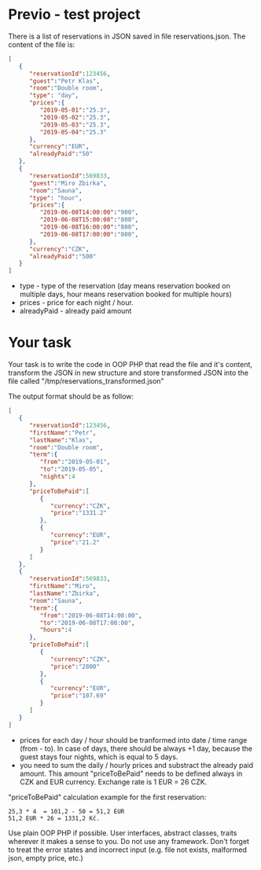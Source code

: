# Previo - test project

There is a list of reservations in JSON saved in file reservations.json. The content of the file is:

```json
[  
   {  
      "reservationId":123456,
      "guest":"Petr Klas",
      "room":"Double room",
      "type": "day",
      "prices":{  
         "2019-05-01":"25.3",
         "2019-05-02":"25.3",
         "2019-05-03":"25.3",
         "2019-05-04":"25.3"
      },
      "currency":"EUR",
      "alreadyPaid":"50"
   },
   {  
      "reservationId":569833,
      "guest":"Miro Zbirka",
      "room":"Sauna",
      "type": "hour",
      "prices":{  
         "2019-06-08T14:00:00":"900",
         "2019-06-08T15:00:00":"800",
         "2019-06-08T16:00:00":"800",
         "2019-06-08T17:00:00":"800",
      },
      "currency":"CZK",
      "alreadyPaid":"500" 
   }
]
```

* type - type of the reservation (day means reservation booked on multiple days,  hour  means reservation booked for multiple hours) 
* prices - price for each night / hour. 
* alreadyPaid - already paid amount

# Your task

Your task is to write the code in OOP PHP that read the file and it's content, transform the JSON in new structure and store transformed JSON into the file called "/tmp/reservations_transformed.json"

The output format should be as follow:

```json
[  
   {  
      "reservationId":123456,
      "firstName":"Petr",
      "lastName":"Klas",
      "room":"Double room",
      "term":{  
         "from":"2019-05-01",
         "to":"2019-05-05", 
         "nights":4
      },
      "priceToBePaid":[  
         {  
            "currency":"CZK",
            "price":"1331.2"
         },
         {  
            "currency":"EUR",
            "price":"21.2"
         }
      ]
   },
   {  
      "reservationId":569833,
      "firstName":"Miro",
      "lastName":"Zbirka",
      "room":"Sauna",
      "term":{  
         "from":"2019-06-08T14:00:00",
         "to":"2019-06-08T17:00:00", 
         "hours":4
      },
      "priceToBePaid":[  
         {  
            "currency":"CZK",
            "price":"2800"
         },
         {  
            "currency":"EUR",
            "price":"107.69"
         }
      ]
   }
]
```

* prices for each day / hour should be tranformed into date / time range (from - to). In case of days, there should be always +1 day, because the guest stays four nights, which is equal to 5 days.
* you need to sum the daily / hourly prices and substract the already paid amount. This amount "priceToBePaid" needs to be defined always in CZK and EUR currency. Exchange rate is 1 EUR = 26 CZK.



"priceToBePaid" calculation example for the first reservation:

```
25,3 * 4  = 101,2 - 50 = 51,2 EUR
51,2 EUR * 26 = 1331,2 Kč.
```

Use plain OOP PHP if possible. User interfaces, abstract classes, traits wherever it makes a sense to you. Do not use any framework. Don't forget to treat the error states and incorrect input (e.g. file not exists, malformed json, empty price, etc.)
